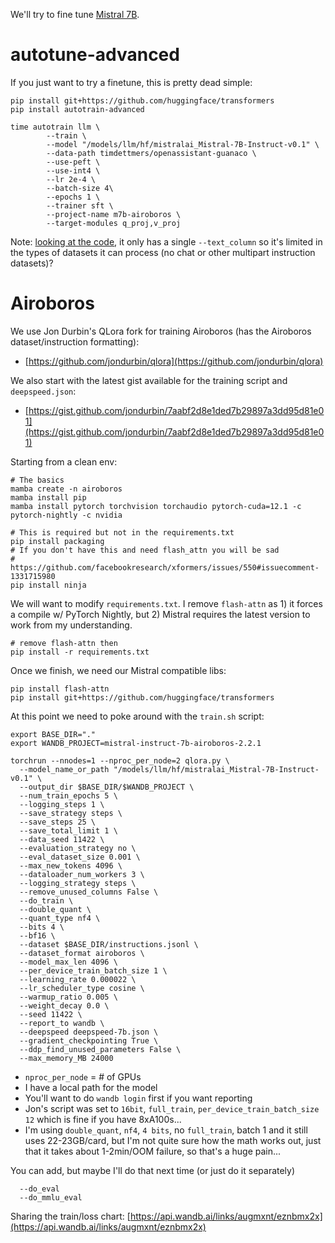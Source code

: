We'll try to fine tune [Mistral 7B](https://mistral.ai/news/announcing-mistral-7b/
).

# autotune-advanced
If you just want to try a finetune, this is pretty dead simple:
```
pip install git+https://github.com/huggingface/transformers
pip install autotrain-advanced

time autotrain llm \
        --train \
        --model "/models/llm/hf/mistralai_Mistral-7B-Instruct-v0.1" \
        --data-path timdettmers/openassistant-guanaco \
        --use-peft \
        --use-int4 \
        --lr 2e-4 \
        --batch-size 4\
        --epochs 1 \
        --trainer sft \
        --project-name m7b-airoboros \
        --target-modules q_proj,v_proj
```

Note: [looking at the code](https://github.com/huggingface/autotrain-advanced/blob/4ef5f411158867c56ea2d1ef7bb43e5fb588be43/src/autotrain/cli/run_llm.py#L63C18-L63C18), it only has a single `--text_column` so it's limited in the types of datasets it can process (no chat or other multipart instruction datasets)?



# Airoboros
We use Jon Durbin's QLora fork for training Airoboros (has the Airoboros dataset/instruction formatting):
* [https://github.com/jondurbin/qlora](https://github.com/jondurbin/qlora)

We also start with the latest gist available for the training script and `deepspeed.json`:
* [https://gist.github.com/jondurbin/7aabf2d8e1ded7b29897a3dd95d81e01](https://gist.github.com/jondurbin/7aabf2d8e1ded7b29897a3dd95d81e01)

Starting from a clean env:
```
# The basics
mamba create -n airoboros
mamba install pip
mamba install pytorch torchvision torchaudio pytorch-cuda=12.1 -c pytorch-nightly -c nvidia

# This is required but not in the requirements.txt
pip install packaging
# If you don't have this and need flash_attn you will be sad
# https://github.com/facebookresearch/xformers/issues/550#issuecomment-1331715980
pip install ninja
```

We will want to modify `requirements.txt`. I remove `flash-attn` as 1) it forces a compile w/ PyTorch Nightly, but 2) Mistral requires the latest version to work from my understanding.
```
# remove flash-attn then
pip install -r requirements.txt
```

Once we finish, we need our Mistral compatible libs:
```
pip install flash-attn
pip install git+https://github.com/huggingface/transformers
```

At this point we need to poke around with the `train.sh` script:
```
export BASE_DIR="."
export WANDB_PROJECT=mistral-instruct-7b-airoboros-2.2.1

torchrun --nnodes=1 --nproc_per_node=2 qlora.py \
  --model_name_or_path "/models/llm/hf/mistralai_Mistral-7B-Instruct-v0.1" \
  --output_dir $BASE_DIR/$WANDB_PROJECT \
  --num_train_epochs 5 \
  --logging_steps 1 \
  --save_strategy steps \
  --save_steps 25 \
  --save_total_limit 1 \
  --data_seed 11422 \
  --evaluation_strategy no \
  --eval_dataset_size 0.001 \
  --max_new_tokens 4096 \
  --dataloader_num_workers 3 \
  --logging_strategy steps \
  --remove_unused_columns False \
  --do_train \
  --double_quant \
  --quant_type nf4 \
  --bits 4 \
  --bf16 \
  --dataset $BASE_DIR/instructions.jsonl \
  --dataset_format airoboros \
  --model_max_len 4096 \
  --per_device_train_batch_size 1 \
  --learning_rate 0.000022 \
  --lr_scheduler_type cosine \
  --warmup_ratio 0.005 \
  --weight_decay 0.0 \
  --seed 11422 \
  --report_to wandb \
  --deepspeed deepspeed-7b.json \
  --gradient_checkpointing True \
  --ddp_find_unused_parameters False \
  --max_memory_MB 24000
```
* `nproc_per_node` = # of GPUs
* I have a local path for the model
* You'll want to do `wandb login` first if you want reporting
* Jon's script was set to `16bit`, `full_train`, `per_device_train_batch_size 12` which is fine if you have 8xA100s...
* I'm using `double_quant`, `nf4`, `4 bits`, no `full_train`, batch 1 and it still uses 22-23GB/card, but I'm not quite sure how the math works out, just that it takes about 1-2min/OOM failure, so that's a huge pain...

You can add, but maybe I'll do that next time (or just do it separately)
```
  --do_eval
  --do_mmlu_eval
```

Sharing the train/loss chart: [https://api.wandb.ai/links/augmxnt/eznbmx2x](https://api.wandb.ai/links/augmxnt/eznbmx2x)